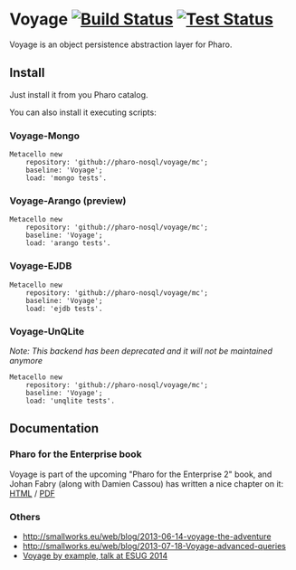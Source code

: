 Voyage [![Build Status](https://travis-ci.org/pharo-nosql/voyage.png)](http://travis-ci.org/pharo-nosql/voyage) [![Test Status](https://api.bob-bench.org/v1/badgeByUrl?branch=master&hosting=github&ci=travis-ci&repo=pharo-nosql%2Fvoyage)](https://bob-bench.org/r/gh/pharo-nosql/voyage)
======


Voyage is an object persistence abstraction layer for Pharo.

Install
-------

Just install it from you Pharo catalog. 

You can also install it executing scripts:

### Voyage-Mongo
```Smalltalk
Metacello new 
	repository: 'github://pharo-nosql/voyage/mc';
	baseline: 'Voyage';
	load: 'mongo tests'.
```

### Voyage-Arango (preview)
```Smalltalk
Metacello new 
	repository: 'github://pharo-nosql/voyage/mc';
	baseline: 'Voyage';
	load: 'arango tests'.
```

### Voyage-EJDB
```Smalltalk
Metacello new 
	repository: 'github://pharo-nosql/voyage/mc';
	baseline: 'Voyage';
	load: 'ejdb tests'.
```

### Voyage-UnQLite
*Note: This backend has been deprecated and it will not be maintained anymore*

```Smalltalk
Metacello new 
	repository: 'github://pharo-nosql/voyage/mc';
	baseline: 'Voyage';
	load: 'unqlite tests'.
```


Documentation
-------------
### Pharo for the Enterprise book
Voyage is part of the upcoming "Pharo for the Enterprise 2" book, and Johan Fabry (along with Damien Cassou) has written a nice chapter on it: [HTML](https://ci.inria.fr/pharo-contribution/job/EnterprisePharoBook/lastSuccessfulBuild/artifact/book-result/Voyage/Voyage.html) / [PDF](https://ci.inria.fr/pharo-contribution/job/EnterprisePharoBook/lastSuccessfulBuild/artifact/book-result/Voyage/Voyage.pdf)

### Others
- http://smallworks.eu/web/blog/2013-06-14-voyage-the-adventure
- http://smallworks.eu/web/blog/2013-07-18-Voyage-advanced-queries
- [Voyage by example, talk at ESUG 2014](http://smallworks.eu/web/blog/2014-08-21-VoyageByExample)
